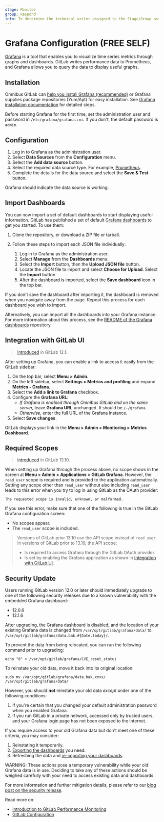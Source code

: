 ```yaml
---
stage: Monitor
group: Respond
info: To determine the technical writer assigned to the Stage/Group associated with this page, see https://about.gitlab.com/handbook/engineering/ux/technical-writing/#assignments
---
```


# Grafana Configuration **(FREE SELF)**

[Grafana](https://grafana.com/) is a tool that enables you to visualize time
series metrics through graphs and dashboards. GitLab writes performance data to Prometheus,
and Grafana allows you to query the data to display useful graphs.

## Installation

Omnibus GitLab can [help you install Grafana (recommended)](https://docs.gitlab.com/omnibus/settings/grafana.html)
or Grafana supplies package repositories (Yum/Apt) for easy installation.
See [Grafana installation documentation](https://grafana.com/docs/grafana/latest/installation/)
for detailed steps.

Before starting Grafana for the first time, set the administration user
and password in `/etc/grafana/grafana.ini`. If you don't, the default password
is `admin`.

## Configuration

1. Log in to Grafana as the administration user.
1. Select **Data Sources** from the **Configuration** menu.
1. Select the **Add data source** button.
1. Select the required data source type. For example, [Prometheus](../prometheus/index.md#prometheus-as-a-grafana-data-source).
1. Complete the details for the data source and select the **Save & Test** button.

Grafana should indicate the data source is working.

## Import Dashboards

You can now import a set of default dashboards to start displaying useful information.
GitLab has published a set of default
[Grafana dashboards](https://gitlab.com/gitlab-org/grafana-dashboards) to get you started. To use
them:

1. Clone the repository, or download a ZIP file or tarball.
1. Follow these steps to import each JSON file individually:

   1. Log in to Grafana as the administration user.
   1. Select **Manage** from the **Dashboards** menu.
   1. Select the **Import** button, then the **Upload JSON file** button.
   1. Locate the JSON file to import and select **Choose for Upload**. Select the **Import** button.
   1. After the dashboard is imported, select the **Save dashboard** icon in the top bar.

If you don't save the dashboard after importing it, the dashboard is removed
when you navigate away from the page. Repeat this process for each dashboard you wish to import.

Alternatively, you can import all the dashboards into your Grafana
instance. For more information about this process, see the
[README of the Grafana dashboards](https://gitlab.com/gitlab-org/grafana-dashboards)
repository.

## Integration with GitLab UI

> [Introduced](https://gitlab.com/gitlab-org/gitlab-foss/-/issues/61005) in GitLab 12.1.

After setting up Grafana, you can enable a link to access it easily from the
GitLab sidebar:

1. On the top bar, select **Menu > Admin**.
1. On the left sidebar, select **Settings > Metrics and profiling**
   and expand **Metrics - Grafana**.
1. Select the **Add a link to Grafana** checkbox.
1. Configure the **Grafana URL**:
   - *If Grafana is enabled through Omnibus GitLab and on the same server,*
     leave **Grafana URL** unchanged. It should be `/-/grafana`.
   - *Otherwise,* enter the full URL of the Grafana instance.
1. Select **Save changes**.

GitLab displays your link in the **Menu > Admin > Monitoring > Metrics Dashboard**.

## Required Scopes

> [Introduced](https://gitlab.com/gitlab-org/omnibus-gitlab/-/issues/5822) in GitLab 13.10.

When setting up Grafana through the process above, no scope shows in the screen at
**Menu > Admin > Applications > GitLab Grafana**. However, the `read_user` scope is
required and is provided to the application automatically. Setting any scope other than
`read_user` without also including `read_user` leads to this error when you try to log in using
GitLab as the OAuth provider:

```plaintext
The requested scope is invalid, unknown, or malformed.
```

If you see this error, make sure that one of the following is true in the GitLab Grafana
configuration screen:

- No scopes appear.
- The `read_user` scope is included.

> Versions of GitLab prior 13.10 use the API scope instead of `read_user`. In versions of GitLab
> prior to 13.10, the API scope:
>
> - Is required to access Grafana through the GitLab OAuth provider.
> - Is set by enabling the Grafana application as shown in [Integration with GitLab UI](#integration-with-gitlab-ui).

## Security Update

Users running GitLab version 12.0 or later should immediately upgrade to one of the
following security releases due to a known vulnerability with the embedded Grafana dashboard:

- 12.0.6
- 12.1.6

After upgrading, the Grafana dashboard is disabled, and the location of your
existing Grafana data is changed from `/var/opt/gitlab/grafana/data/` to
`/var/opt/gitlab/grafana/data.bak.#{Date.today}/`.

To prevent the data from being relocated, you can run the following command prior to upgrading:

```shell
echo "0" > /var/opt/gitlab/grafana/CVE_reset_status
```

To reinstate your old data, move it back into its original location:

```shell
sudo mv /var/opt/gitlab/grafana/data.bak.xxxx/ /var/opt/gitlab/grafana/data/
```

However, you should **not** reinstate your old data _except_ under one of the following conditions:

1. If you're certain that you changed your default administration password when you enabled Grafana.
1. If you run GitLab in a private network, accessed only by trusted users, and your
   Grafana login page has not been exposed to the internet.

If you require access to your old Grafana data but don't meet one of these criteria, you may consider:

1. Reinstating it temporarily.
1. [Exporting the dashboards](https://grafana.com/docs/grafana/latest/reference/export_import/#exporting-a-dashboard) you need.
1. Refreshing the data and [re-importing your dashboards](https://grafana.com/docs/grafana/latest/reference/export_import/#importing-a-dashboard).

WARNING:
These actions pose a temporary vulnerability while your old Grafana data is in use.
Deciding to take any of these actions should be weighed carefully with your need to access
existing data and dashboards.

For more information and further mitigation details, please refer to our
[blog post on the security release](https://about.gitlab.com/releases/2019/08/12/critical-security-release-gitlab-12-dot-1-dot-6-released/).

Read more on:

- [Introduction to GitLab Performance Monitoring](index.md)
- [GitLab Configuration](gitlab_configuration.md)
